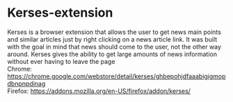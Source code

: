 # Kerses-extension
Kerses is a browser extension that allows the user to get news main points and similar articles just by right clicking on a news article link. It was built with the goal in mind that news should come to the user, not the other way around. Kerses gives the ability to get large amounts of news information without ever having to leave the page<br>
Chrome: https://chrome.google.com/webstore/detail/kerses/ghbepohjdfaaabigigmopdbnpnpdinag<br>
Firefox: https://addons.mozilla.org/en-US/firefox/addon/kerses/
